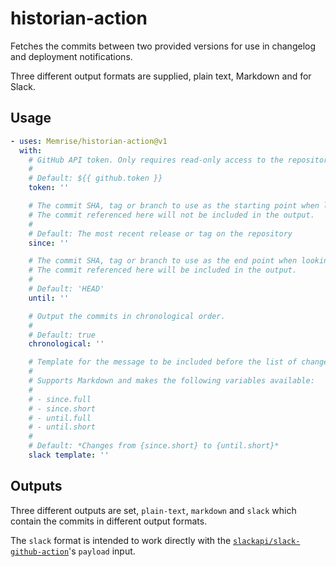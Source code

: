 # historian-action

Fetches the commits between two provided versions for use in changelog and deployment notifications.

Three different output formats are supplied, plain text, Markdown and for Slack.


## Usage

```yaml
- uses: Memrise/historian-action@v1
  with:
    # GitHub API token. Only requires read-only access to the repository.
    #
    # Default: ${{ github.token }}
    token: ''

    # The commit SHA, tag or branch to use as the starting point when looking for commits.
    # The commit referenced here will not be included in the output.
    #
    # Default: The most recent release or tag on the repository
    since: ''

    # The commit SHA, tag or branch to use as the end point when looking for commits.
    # The commit referenced here will be included in the output.
    #
    # Default: 'HEAD'
    until: ''

    # Output the commits in chronological order.
    #
    # Default: true
    chronological: ''

    # Template for the message to be included before the list of changes to Slack.
    #
    # Supports Markdown and makes the following variables available:
    #
    # - since.full
    # - since.short
    # - until.full
    # - until.short
    #
    # Default: *Changes from {since.short} to {until.short}*
    slack template: ''
```


## Outputs

Three different outputs are set, `plain-text`, `markdown` and `slack` which contain the commits in different output formats.

The `slack` format is intended to work directly with the [`slackapi/slack-github-action`](https://github.com/slackapi/slack-github-action)'s `payload` input.
